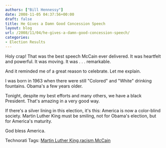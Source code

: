 ```yaml
---
authors: ["Bill Hennessy"]
date: 2008-11-05 04:37:56+00:00
draft: false
title: He Gives a Damn Good Concession Speech
layout: blog
url: /2008/11/04/he-gives-a-damn-good-concession-speech/
categories:
- Election Results
---
```


Holy crap! That was the best speech McCain ever delivered. It was heartfelt and powerful. It was moving. It was . . . remarkable.

And it reminded me of a great reason to celebrate. Let me explain.

I was born in 1963 when there were still "Colored" and "White" drinking fountains. Obama's a few years older. 

Tonight, despite my best efforts and many others, we have a black President. That's amazing in a very good way.

If there's a silver lining in this election, it's this: America is now a color-blind society. Martin Luther King must be smiling, not for Obama's election, but for America's maturity.

God bless America.

Technorati Tags: [Martin Luther King](https://technorati.com/tags/Martin%20Luther%20King),[racism](https://technorati.com/tags/racism),[McCain](https://technorati.com/tags/McCain)
